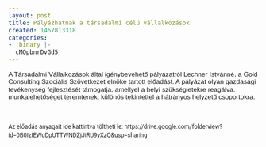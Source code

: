 ```yaml
---
layout: post
title: Pályázhatnak a társadalmi célú vállalkozások
created: 1467813318
categories:
- !binary |-
  cMOpbnrDvGd5
---
```

<p><span style="font-size: 10.0pt; line-height: 115%; font-family: 'Calibri',sans-serif; mso-ascii-theme-font: minor-latin; mso-fareast-font-family: Calibri; mso-fareast-theme-font: minor-latin; mso-hansi-theme-font: minor-latin; mso-bidi-font-family: 'Times New Roman'; mso-bidi-theme-font: minor-bidi; mso-ansi-language: HU; mso-fareast-language: EN-US; mso-bidi-language: AR-SA;">A Társadalmi Vállalkozások által igénybevehető pályázatról Lechner Istvánné, a Gold Consulting Szociális Szövetkezet elnöke tartott előadást. A pályázat olyan gazdasági tevékenység fejlesztését támogatja, amellyel a helyi szükségletekre reagálva, munkalehetőséget teremtenek, különös tekintettel a hátrányos helyzetű csoportokra.</span></p><p>&nbsp;</p><p><span style="color: #212121; font-family: Roboto, sans-serif; font-size: 12px; line-height: 17.1429px;">Az előadás anyagait ide kattintva töltheti le:&nbsp;</span><span style="color: #212121; font-family: Roboto, sans-serif;"><span style="font-size: 12px; line-height: 17.1429px;">https://drive.google.com/folderview?id=0B0IzIEWuDpUTTWNDZjJiRU9yXzQ&amp;usp=sharing</span></span></p>
